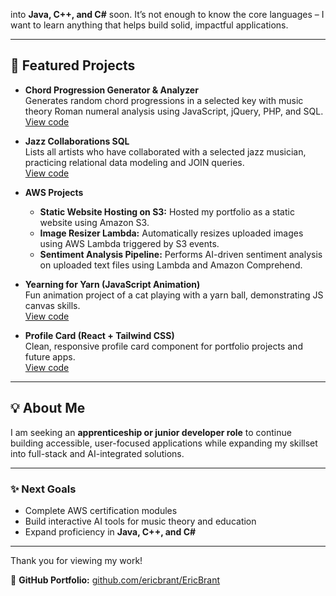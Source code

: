into **Java, C++, and C#** soon. It’s not enough to know the core languages – I want to learn anything that helps build solid, impactful applications.

---

## 📁 **Featured Projects**

- **Chord Progression Generator & Analyzer**  
  Generates random chord progressions in a selected key with music theory Roman numeral analysis using JavaScript, jQuery, PHP, and SQL.  
  [View code](./chord_progression_generator.sql)

- **Jazz Collaborations SQL**  
  Lists all artists who have collaborated with a selected jazz musician, practicing relational data modeling and JOIN queries.  
  [View code](./jazz_collaborations.sql)

- **AWS Projects**  
  - **Static Website Hosting on S3:** Hosted my portfolio as a static website using Amazon S3.  
  - **Image Resizer Lambda:** Automatically resizes uploaded images using AWS Lambda triggered by S3 events.  
  - **Sentiment Analysis Pipeline:** Performs AI-driven sentiment analysis on uploaded text files using Lambda and Amazon Comprehend.

- **Yearning for Yarn (JavaScript Animation)**  
  Fun animation project of a cat playing with a yarn ball, demonstrating JS canvas skills.  
  [View code](./yearningforyarn.js)

- **Profile Card (React + Tailwind CSS)**  
  Clean, responsive profile card component for portfolio projects and future apps.  
  [View code](./Profile_Card_React.js)

---

## 💡 **About Me**

I am seeking an **apprenticeship or junior developer role** to continue building accessible, user-focused applications while expanding my skillset into full-stack and AI-integrated solutions.

---

### ✨ **Next Goals**

- Complete AWS certification modules  
- Build interactive AI tools for music theory and education  
- Expand proficiency in **Java, C++, and C#**

---

Thank you for viewing my work!

🔗 **GitHub Portfolio:** [github.com/ericbrant/EricBrant](https://github.com/ericbrant/EricBrant)
